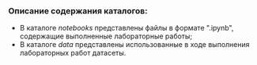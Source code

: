 ### Описание содержания каталогов:
- В каталоге _notebooks_ представлены файлы в формате ".ipynb", содержащие выполненные лабораторные работы;
- В каталоге _data_ представлены использованные в ходе выполнения лабораторных работ датасеты.
